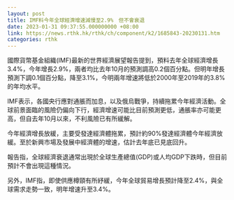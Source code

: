 ```yaml
---
layout: post
title: IMF料今年全球經濟增速減慢至2.9%　但不會衰退
date: 2023-01-31 09:37:55.000000000 +08:00
link: https://news.rthk.hk/rthk/ch/component/k2/1685843-20230131.htm
categories: rthk
---
```


國際貨幣基金組織(IMF)最新的世界經濟展望報告提到，預料去年全球經濟增長3.4%，今年增長2.9%，兩者均比去年10月的預測調高0.2個百分點。但明年增長預測下調0.1個百分點，降至3.1%，今明兩年增速將低於2000年至2019年的3.8%的年均水平。

IMF表示，各國央行應對通脹而加息，以及俄烏戰爭，持續拖累今年經濟活動。全球前景面臨的風險仍偏向下行，經濟增速可能比目前預測更低，通脹率亦可能更高，但自去年10月以來，不利風險已有所緩解。

今年經濟增長放緩，主要受發達經濟體拖累，預計約90%發達經濟體今年經濟放緩。至於新興市場及發展中經濟體的增速，估計去年底已見底回升。

報告指，全球經濟衰退通常出現於全球生產總值(GDP)或人均GDP下跌時，但目前預計不會出現這種情況。

另外，IMF指，即使供應樽頸有所紓緩，今年全球貿易增長預計降至2.4%，與全球需求走勢一致，明年增速升至3.4%。
